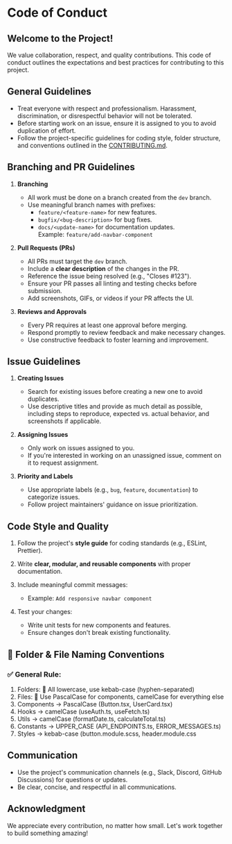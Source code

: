 # **Code of Conduct**

## **Welcome to the Project!**

We value collaboration, respect, and quality contributions. This code of conduct outlines the expectations and best practices for contributing to this project.

## **General Guidelines**

- Treat everyone with respect and professionalism. Harassment, discrimination, or disrespectful behavior will not be tolerated.
- Before starting work on an issue, ensure it is assigned to you to avoid duplication of effort.
- Follow the project-specific guidelines for coding style, folder structure, and conventions outlined in the [CONTRIBUTING.md](#).

## **Branching and PR Guidelines**

1. **Branching**

   - All work must be done on a branch created from the `dev` branch.
   - Use meaningful branch names with prefixes:
     - `feature/<feature-name>` for new features.
     - `bugfix/<bug-description>` for bug fixes.
     - `docs/<update-name>` for documentation updates.  
       Example: `feature/add-navbar-component`

2. **Pull Requests (PRs)**

   - All PRs must target the `dev` branch.
   - Include a **clear description** of the changes in the PR.
   - Reference the issue being resolved (e.g., "Closes #123").
   - Ensure your PR passes all linting and testing checks before submission.
   - Add screenshots, GIFs, or videos if your PR affects the UI.

3. **Reviews and Approvals**
   - Every PR requires at least one approval before merging.
   - Respond promptly to review feedback and make necessary changes.
   - Use constructive feedback to foster learning and improvement.

## **Issue Guidelines**

1. **Creating Issues**

   - Search for existing issues before creating a new one to avoid duplicates.
   - Use descriptive titles and provide as much detail as possible, including steps to reproduce, expected vs. actual behavior, and screenshots if applicable.

2. **Assigning Issues**

   - Only work on issues assigned to you.
   - If you're interested in working on an unassigned issue, comment on it to request assignment.

3. **Priority and Labels**
   - Use appropriate labels (e.g., `bug`, `feature`, `documentation`) to categorize issues.
   - Follow project maintainers' guidance on issue prioritization.

## **Code Style and Quality**

1. Follow the project's **style guide** for coding standards (e.g., ESLint, Prettier).
2. Write **clear, modular, and reusable components** with proper documentation.
3. Include meaningful commit messages:

   - Example: `Add responsive navbar component`

4. Test your changes:
   - Write unit tests for new components and features.
   - Ensure changes don't break existing functionality.

## **📁 Folder & File Naming Conventions**

### ✅ General Rule:

1.  Folders: 🔹 All lowercase, use kebab-case (hyphen-separated)
2.  Files: 🔹 Use PascalCase for components, camelCase for everything else
3.  Components → PascalCase (Button.tsx, UserCard.tsx)
4.  Hooks → camelCase (useAuth.ts, useFetch.ts)
5.  Utils → camelCase (formatDate.ts, calculateTotal.ts)
6.  Constants → UPPER_CASE (API_ENDPOINTS.ts, ERROR_MESSAGES.ts)
7.  Styles → kebab-case (button.module.scss, header.module.css

## **Communication**

- Use the project's communication channels (e.g., Slack, Discord, GitHub Discussions) for questions or updates.
- Be clear, concise, and respectful in all communications.

## **Acknowledgment**

We appreciate every contribution, no matter how small. Let's work together to build something amazing!
